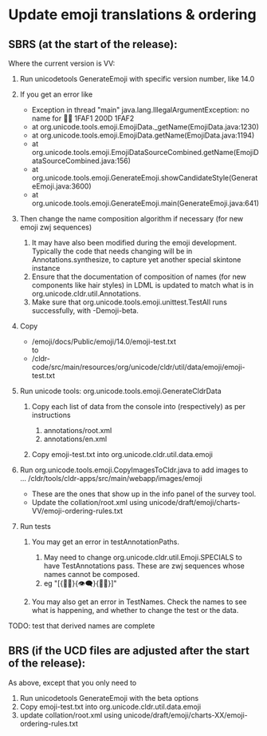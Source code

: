 Update emoji translations & ordering
====================================

SBRS (at the start of the release):
-----

Where the current version is VV:

1.  Run unicodetools GenerateEmoji with specific version number, like 14.0

1.  If you get an error like

    * Exception in thread "main" java.lang.IllegalArgumentException: no name for 🫱‍🫲 1FAF1 200D 1FAF2
    * at org.unicode.tools.emoji.EmojiData.\_getName(EmojiData.java:1230)
    * at org.unicode.tools.emoji.EmojiData.getName(EmojiData.java:1194)
    * at org.unicode.tools.emoji.EmojiDataSourceCombined.getName(EmojiDataSourceCombined.java:156)
    * at org.unicode.tools.emoji.GenerateEmoji.showCandidateStyle(GenerateEmoji.java:3600)
    * at org.unicode.tools.emoji.GenerateEmoji.main(GenerateEmoji.java:641)

2.  Then change the name composition algorithm if necessary (for new emoji zwj sequences)

    1.  It may have also been modified during the emoji development. Typically the code that needs changing will be in Annotations.synthesize, to capture yet another special skintone instance
    2.  Ensure that the documentation of composition of names (for new components like hair styles) in LDML is updated to match what is in org.unicode.cldr.util.Annotations.
    3.  Make sure that org.unicode.tools.emoji.unittest.TestAll runs successfully, with -Demoji-beta.

2.  Copy

    * /emoji/docs/Public/emoji/14.0/emoji-test.txt<br>
	to
    * /cldr-code/src/main/resources/org/unicode/cldr/util/data/emoji/emoji-test.txt

3.  Run unicode tools: org.unicode.tools.emoji.GenerateCldrData

    1.  Copy each list of data from the console into (respectively) as per instructions
    
        1.  annotations/root.xml
        2.  annotations/en.xml

    2.  Copy emoji-test.txt into org.unicode.cldr.util.data.emoji

4.  Run org.unicode.tools.emoji.CopyImagesToCldr.java to add images to ... /cldr/tools/cldr-apps/src/main/webapp/images/emoji

    * These are the ones that show up in the info panel of the survey tool.
    * Update the collation/root.xml using unicode/draft/emoji/charts-VV/emoji-ordering-rules.txt

5.  Run tests

    1.  You may get an error in testAnnotationPaths.

        1.  May need to change org.unicode.cldr.util.Emoji.SPECIALS to have TestAnnotations pass. These are zwj sequences whose names cannot be composed.
        2.  eg "\[{🏳‍🌈}{👁‍🗨}{🏴‍☠}\]"

    2.  You may also get an error in TestNames. Check the names to see what is happening, and whether to change the test or the data.

TODO: test that derived names are complete

BRS (if the UCD files are adjusted after the start of the release):
----

As above, except that you only need to

1.  Run unicodetools GenerateEmoji with the beta options
2.  Copy emoji-test.txt into org.unicode.cldr.util.data.emoji
3.  update collation/root.xml using unicode/draft/emoji/charts-XX/emoji-ordering-rules.txt